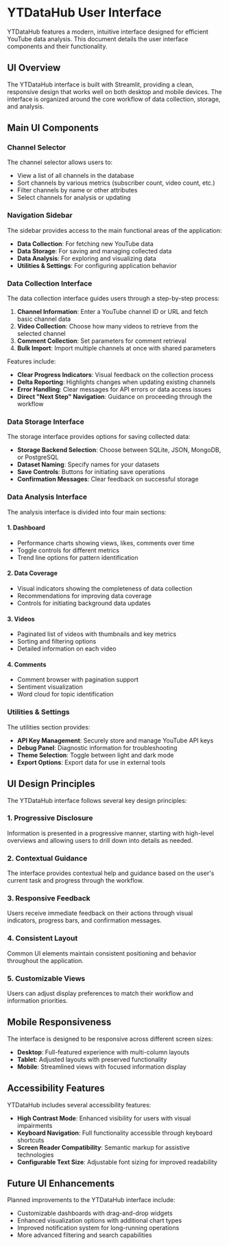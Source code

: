 # YTDataHub User Interface

YTDataHub features a modern, intuitive interface designed for efficient YouTube data analysis. This document details the user interface components and their functionality.

## UI Overview

The YTDataHub interface is built with Streamlit, providing a clean, responsive design that works well on both desktop and mobile devices. The interface is organized around the core workflow of data collection, storage, and analysis.

## Main UI Components

### Channel Selector

The channel selector allows users to:

- View a list of all channels in the database
- Sort channels by various metrics (subscriber count, video count, etc.)
- Filter channels by name or other attributes
- Select channels for analysis or updating

### Navigation Sidebar

The sidebar provides access to the main functional areas of the application:

- **Data Collection**: For fetching new YouTube data
- **Data Storage**: For saving and managing collected data
- **Data Analysis**: For exploring and visualizing data
- **Utilities & Settings**: For configuring application behavior

### Data Collection Interface

The data collection interface guides users through a step-by-step process:

1. **Channel Information**: Enter a YouTube channel ID or URL and fetch basic channel data
2. **Video Collection**: Choose how many videos to retrieve from the selected channel
3. **Comment Collection**: Set parameters for comment retrieval
4. **Bulk Import**: Import multiple channels at once with shared parameters

Features include:

- **Clear Progress Indicators**: Visual feedback on the collection process
- **Delta Reporting**: Highlights changes when updating existing channels
- **Error Handling**: Clear messages for API errors or data access issues
- **Direct "Next Step" Navigation**: Guidance on proceeding through the workflow

### Data Storage Interface

The storage interface provides options for saving collected data:

- **Storage Backend Selection**: Choose between SQLite, JSON, MongoDB, or PostgreSQL
- **Dataset Naming**: Specify names for your datasets
- **Save Controls**: Buttons for initiating save operations
- **Confirmation Messages**: Clear feedback on successful storage

### Data Analysis Interface

The analysis interface is divided into four main sections:

#### 1. Dashboard

- Performance charts showing views, likes, comments over time
- Toggle controls for different metrics
- Trend line options for pattern identification

#### 2. Data Coverage

- Visual indicators showing the completeness of data collection
- Recommendations for improving data coverage
- Controls for initiating background data updates

#### 3. Videos

- Paginated list of videos with thumbnails and key metrics
- Sorting and filtering options
- Detailed information on each video

#### 4. Comments

- Comment browser with pagination support
- Sentiment visualization
- Word cloud for topic identification

### Utilities & Settings

The utilities section provides:

- **API Key Management**: Securely store and manage YouTube API keys
- **Debug Panel**: Diagnostic information for troubleshooting
- **Theme Selection**: Toggle between light and dark mode
- **Export Options**: Export data for use in external tools

## UI Design Principles

The YTDataHub interface follows several key design principles:

### 1. Progressive Disclosure

Information is presented in a progressive manner, starting with high-level overviews and allowing users to drill down into details as needed.

### 2. Contextual Guidance

The interface provides contextual help and guidance based on the user's current task and progress through the workflow.

### 3. Responsive Feedback

Users receive immediate feedback on their actions through visual indicators, progress bars, and confirmation messages.

### 4. Consistent Layout

Common UI elements maintain consistent positioning and behavior throughout the application.

### 5. Customizable Views

Users can adjust display preferences to match their workflow and information priorities.

## Mobile Responsiveness

The interface is designed to be responsive across different screen sizes:

- **Desktop**: Full-featured experience with multi-column layouts
- **Tablet**: Adjusted layouts with preserved functionality
- **Mobile**: Streamlined views with focused information display

## Accessibility Features

YTDataHub includes several accessibility features:

- **High Contrast Mode**: Enhanced visibility for users with visual impairments
- **Keyboard Navigation**: Full functionality accessible through keyboard shortcuts
- **Screen Reader Compatibility**: Semantic markup for assistive technologies
- **Configurable Text Size**: Adjustable font sizing for improved readability

## Future UI Enhancements

Planned improvements to the YTDataHub interface include:

- Customizable dashboards with drag-and-drop widgets
- Enhanced visualization options with additional chart types
- Improved notification system for long-running operations
- More advanced filtering and search capabilities
